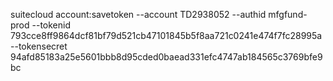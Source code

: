 suitecloud account:savetoken --account TD2938052 --authid mfgfund-prod --tokenid 793cce8ff9864dcf81bf79d521cb47101845b5f8aa721c0241e474f7fc28995a --tokensecret 94afd85183a25e5601bbb8d95cded0baead331efc4747ab184565c3769bfe9bc
